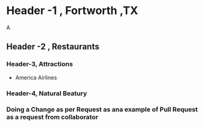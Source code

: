 # Header -1 , Fortworth ,TX
  A

## Header -2 , Restaurants

### Header-3, Attractions
  - America Airlines
  
### Header-4, Natural Beatury


### Doing a Change as per Request as ana example of Pull Request as a request from collaborator
